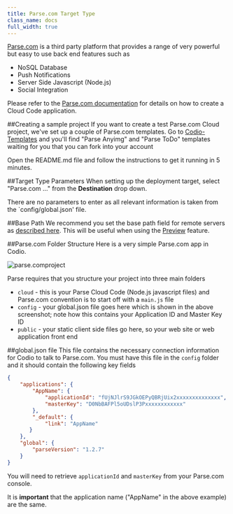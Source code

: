```yaml
---
title: Parse.com Target Type
class_name: docs
full_width: true
---
```


[Parse.com](http://parse.com/products) is a third party platform that provides a range of very powerful but easy to use back end features such as

- NoSQL Database
- Push Notifications
- Server Side Javascript (Node.js)
- Social Integration

Please refer to the [Parse.com documentation](https://parse.com/docs/cloud_code_guide) for details on how to create a Cloud Code application.

##Creating a sample project
If you want to create a test Parse.com Cloud project, we've set up a couple of Parse.com templates. Go to [Codio-Templates](https://codio.com/codio-templates) and you'll find "Parse Anyimg" and "Parse ToDo" templates waiting for you that you can fork into your account

Open the README.md file and follow the instructions to get it running in 5 minutes.

##Target Type Parameters
When setting up the deployment target, select "Parse.com ..." from the **Destination** drop down.

There are no parameters to enter as all relevant information is taken from the `config/global.json' file.

##Base Path
We recommend you set the base path field for remote servers as [described here](/docs/ide/tools/deployment/basepath). This will be useful when using the [Preview](/docs/ide/features/inline-preview) feature.

##Parse.com Folder Structure
Here is a very simple Parse.com app in Codio.

![parse.comproject](/img/docs/parse-app.png)

Parse requires that you structure your project into three main folders

- `cloud` - this is your Parse Cloud Code (Node.js javascript files) and Parse.com convention is to start off with a `main.js` file
- `config` - your global.json file goes here which is shown in the above screenshot; note how this contains your Application ID and Master Key ID
- `public` - your static client side files go here, so your web site or web application front end

##global.json file
This file contains the necessary connection information for Codio to talk to Parse.com. You must have this file in the `config` folder and it should contain the following key fields

```json
{
    "applications": {
        "AppName": {
            "applicationId": "fUjNJlrS9JGkOEPyQBRjUix2xxxxxxxxxxxxxx",
            "masterKey": "D0NbBAFPl5oUDslP3Pxxxxxxxxxxxx"
        },
        "_default": {
            "link": "AppName"
       }
    },
    "global": {
        "parseVersion": "1.2.7"
    }
}
```
You will need to retrieve `applicationId` and `masterKey` from your Parse.com console.

It is **important** that the application name ("AppName" in the above example) are the same.
